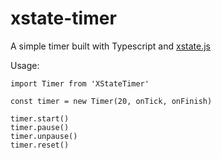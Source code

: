# xstate-timer
A simple timer built with Typescript and [xstate.js](https://github.com/davidkpiano/xstate)


Usage:
```
import Timer from 'XStateTimer'

const timer = new Timer(20, onTick, onFinish)

timer.start()
timer.pause()
timer.unpause()
timer.reset()
```
